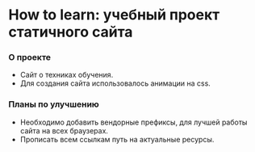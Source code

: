 # How to learn: учебный проект статичного сайта

### О проекте
- Сайт о техниках обучения.
- Для создания сайта использовалось анимации на css.

### Планы по улучшению
- Необходимо добавить вендорные префиксы, для лучшей работы сайта на всех браузерах.
- Прописать всем ссылкам путь на актуальные ресурсы.
